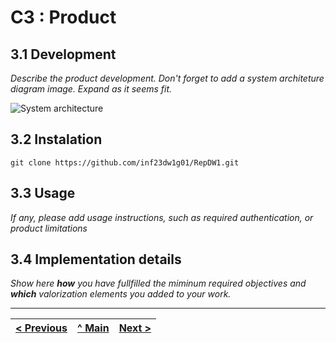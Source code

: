# C3 : Product

## 3.1 Development

_Describe the product development. Don't forget to add a system architeture diagram image. Expand as it seems fit._

![System architecture](images/image09.png)

## 3.2 Instalation
```
git clone https://github.com/inf23dw1g01/RepDW1.git
```  



## 3.3 Usage

_If any, please add usage instructions, such as required authentication, or product limitations_

## 3.4 Implementation details

_Show here **how** you have fullfilled the miminum required objectives and **which** valorization elements you added to your work._


---
[< Previous](c2.md) | [^ Main](../../../) | [Next >](c4.md)
:--- | :---: | ---: 